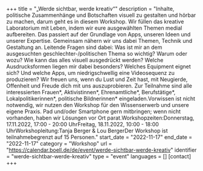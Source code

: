 +++
title = "„Werde sichtbar, werde kreativ“"
description = "Inhalte, politische Zusammenhänge und Botschaften visuell zu gestalten und hörbar zu machen, darum geht es in diesem Workshop. Wir füllen das kreative Laboratorium mit Leben, indem wir eure ausgewählten Themen medial aufbereiten. Das passiert auf der Grundlage von Apps, unseren Ideen und unserer Expertise. Gemeinsam nähern wir uns dabei Themen, Technik und Gestaltung an. Leitende Fragen sind dabei: Was ist mir an dem ausgesuchten geschlechter-/politischen Thema so wichtig? Warum oder wozu? Wie kann das alles visuell ausgedrückt werden? Welche Ausdrucksformen liegen mir dabei besonders? Welches Equipment eignet sich? Und welche Apps, um niedrigschwellig eine Videosequenz zu produzieren? Wir freuen uns, wenn du Lust und Zeit hast, mit Neugierde, Offenheit und Freude dich mit uns auszuprobieren. Zur Teilnahme sind alle interessierten Frauen*, Aktivistinnen*, Ehrenamtliche*, Berufstätige*, Lokalpolitikerinnen*, politische Bildnerinnen* eingeladen.Vorwissen ist nicht notwendig, wir nutzen den Workshop für den Wissenserwerb und unsere eigene Praxis. Pad und/oder Smartphone gern mitbringen; wenn nicht vorhanden, haben wir Lösungen vor Ort parat.Workshopzeiten:Donnerstag, 17.11.2022, 17:00 - 20:00 UhrFreitag, 18.11.2022, 10:00 - 18:00 UhrWorkshopleitung:Tanja Berger & Lou BergerDer Workshop ist teilnahmebegrenzt auf 15 Personen."
start_date = "2022-11-17"
end_date = "2022-11-17"
category = "Workshop"
url = "https://calendar.boell.de/de/event/werde-sichtbar-werde-kreativ"
identifier = "werde-sichtbar-werde-kreativ"
type = "event"
languages = []
[contact]
+++
